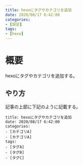 ```yaml
---
title: hexoにタグやカテゴリを追加
date: 2020/08/17 6:42:00
categories:
- [設定]
tags:
- [hexo]
---
```

# 概要
hexoにタグやカテゴリを追加する。  

## やり方
記事の上部に下記のように記載する。

```
title: hexoにタグやカテゴリを追加
date: 2020/08/17 6:42:00
categories:
- [カテゴリA]
- [カテゴリA]
tags:
- [タグA]
- [タグB]
- [タグC]
```

